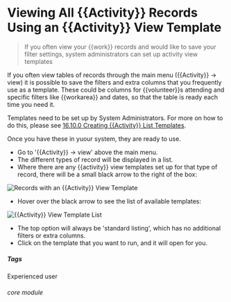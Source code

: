 # Viewing All {{Activity}} Records Using an {{Activity}} View Template

> If you often view your {{work}} records and would like to save your filter settings, system administrators can set up activity view templates

If you often view tables of records through the main menu ({{Activity}} -> view) it is possible to save the filters and extra columns that you frequently use as a template. These could be columns for {{volunteer}}s attending and specific filters like {{workarea}} and dates, so that the table is ready each time you need it. 

Templates need to be set up by System Administrators. For more on how to do this, please see [16.10.0 Creating {{Activity}} List Templates](/help/index/p/16.10.0).

Once you have these in yuour system, they are ready to use.
- Go to '{{Activity}} -> view' above the main menu. 
- The different types of record will be displayed in a list.
- Where there are any {{activity}} view templates set up for that type of record, there will be a small black arrow to the right of the box:

![Records with an {{Activity}} View Template](7.3.1a.png)

- Hover over the black arrow to see the list of available templates:

![{{Activity}} View Template List](7.3.1b.png)

- The top option will always be 'standard listing', which has no additional filters or extra columns.
- Click on the template that you want to run, and it will open for you.


##### Tags
Experienced user

###### core module
